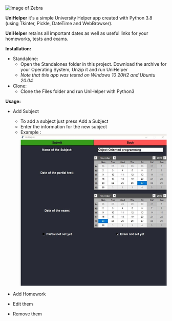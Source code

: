 ![Image of Zebra](https://github.com/SebastianRichiteanu/UniHelper/blob/main/README/icon.ico)

**UniHelper** it's a simple University Helper app created with Python 3.8 (using Tkinter, Pickle, DateTime and WebBrowser).

**UniHelper** retains all important dates as well as useful links for your homeworks, tests and exams.

**Installation:** 
	
- Standalone:
	- Open the Standalones folder in this project. Download the archive for your Operating System, Unzip it and run UniHelper
	- *Note that this app was tested on Windows 10 20H2 and Ubuntu 20.04*
- Clone:
	- Clone the Files folder and run UniHelper with Python3

**Usage:** 

- Add Subject
	- To add a subject just press Add a Subject
	- Enter the information for the new subject
	- Example : ![Example Subject](https://github.com/SebastianRichiteanu/UniHelper/blob/main/README/1.jpeg)
- Add Homework

- Edit them

- Remove them
